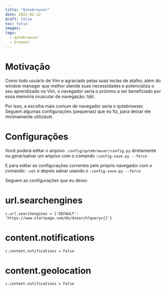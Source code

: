 ```yaml
---
title: "Qutebrowser"
date: 2021-02-22
draft: false
toc: false
images:
tags:
  - qutebrowser
  - browser
---
```


# Motivação

Como todo usuário de Vim e agraciado pelas suas teclas de atalho, além do window manager que melhor atende suas necessidades e potencializa o seu aprendizado no Vim, o navegador seria o próximo a ser beneficiado por essa memória muscular de navegação: hjkl.

Por isso, a escolha mais comum de navegador seria o qutebrowser. Seguem algumas configurações (pequenas) que eu fiz, para deixar ele minimamente utilizável.

# Configurações

Você poderá editar o arquivo `.config/qutebrowser/config.py` diretamente ou gerar/salvar um arquivo com o comando `:config-save-py --force`

E para editar as configurações correntes pelo próprio navegador com o comando: `:set` e depois salvar usando o `:config-save-py --force`

Seguem as configurações que eu deixo:

# url.searchengines

```
c.url.searchengines = {'DEFAULT': 'https://www.startpage.com/do/dsearch?query={}'}
```

# content.notifications

```
c.content.notifications = False
```

# content.geolocation

```
c.content.notifications = False
```


